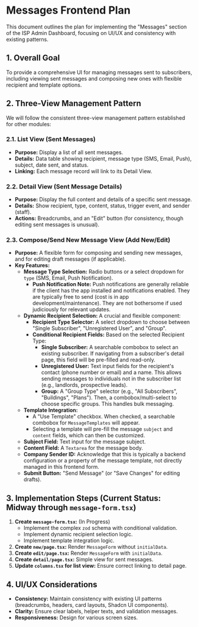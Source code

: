 # Messages Frontend Plan

This document outlines the plan for implementing the "Messages" section of the ISP Admin Dashboard, focusing on UI/UX and consistency with existing patterns.

## 1. Overall Goal
To provide a comprehensive UI for managing messages sent to subscribers, including viewing sent messages and composing new ones with flexible recipient and template options.

## 2. Three-View Management Pattern
We will follow the consistent three-view management pattern established for other modules:

### 2.1. List View (Sent Messages)
*   **Purpose:** Display a list of all sent messages.
*   **Details:** Data table showing recipient, message type (SMS, Email, Push), subject, date sent, and status.
*   **Linking:** Each message record will link to its Detail View.

### 2.2. Detail View (Sent Message Details)
*   **Purpose:** Display the full content and details of a specific sent message.
*   **Details:** Show recipient, type, content, status, trigger event, and sender (staff).
*   **Actions:** Breadcrumbs, and an "Edit" button (for consistency, though editing sent messages is unusual).

### 2.3. Compose/Send New Message View (Add New/Edit)
*   **Purpose:** A flexible form for composing and sending new messages, and for editing draft messages (if applicable).
*   **Key Features:**
    *   **Message Type Selection:** Radio buttons or a select dropdown for `type` (SMS, Email, Push Notification).
        *   **Push Notification Note:** Push notifications are generally reliable if the client has the app installed and notifications enabled. They are typically free to send (cost is in app development/maintenance). They are not bothersome if used judiciously for relevant updates.
    *   **Dynamic Recipient Selection:** A crucial and flexible component:
        *   **Recipient Type Selector:** A select dropdown to choose between "Single Subscriber", "Unregistered User", and "Group".
        *   **Conditional Recipient Fields:** Based on the selected Recipient Type:
            *   **Single Subscriber:** A searchable combobox to select an existing subscriber. If navigating from a subscriber's detail page, this field will be pre-filled and read-only.
            *   **Unregistered User:** Text input fields for the recipient's contact (phone number or email) and a name. This allows sending messages to individuals not in the subscriber list (e.g., landlords, prospective leads).
            *   **Group:** A "Group Type" selector (e.g., "All Subscribers", "Buildings", "Plans"). Then, a combobox/multi-select to choose specific groups. This handles bulk messaging.
    *   **Template Integration:**
        *   A "Use Template" checkbox. When checked, a searchable combobox for `MessageTemplates` will appear.
        *   Selecting a template will pre-fill the message `subject` and `content` fields, which can then be customized.
    *   **Subject Field:** Text input for the message subject.
    *   **Content Field:** A `Textarea` for the message body.
    *   **Company Sender ID:** Acknowledge that this is typically a backend configuration or a property of the message template, not directly managed in this frontend form.
    *   **Submit Button:** "Send Message" (or "Save Changes" for editing drafts).

## 3. Implementation Steps (Current Status: Midway through `message-form.tsx`)

1.  **Create `message-form.tsx`:** (In Progress)
    *   Implement the complex `zod` schema with conditional validation.
    *   Implement dynamic recipient selection logic.
    *   Implement template integration logic.
2.  **Create `new/page.tsx`:** Render `MessageForm` without `initialData`.
3.  **Create `edit/page.tsx`:** Render `MessageForm` with `initialData`.
4.  **Create `detail/page.tsx`:** Simple view for sent messages.
5.  **Update `columns.tsx` for list view:** Ensure correct linking to detail page.

## 4. UI/UX Considerations
*   **Consistency:** Maintain consistency with existing UI patterns (breadcrumbs, headers, card layouts, Shadcn UI components).
*   **Clarity:** Ensure clear labels, helper texts, and validation messages.
*   **Responsiveness:** Design for various screen sizes.
